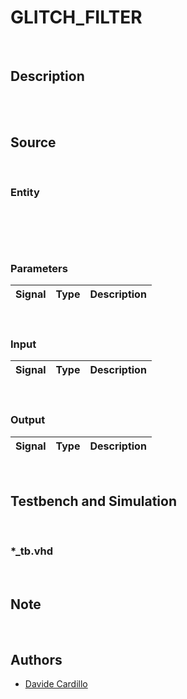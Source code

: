GLITCH_FILTER
===============================================================================

<br/>

Description
-------------------------------------------------------------------------------
<br/>

<br/>

Source
-------------------------------------------------------------------------------
<br/>

### Entity
<br/>

```vhdl

```

<br/>

### Parameters
|         Signal |  Type   | Description                   |
| -------------: | :-----: | :---------------------------- |


<br/>

### Input
|      Signal |      Type      | Description                                                               |
| ----------: | :------------: | :------------------------------------------------------------------------ |

<br/>

### Output
|         Signal |   Type    | Description                                                            |
| -------------: | :-------: | :--------------------------------------------------------------------- |

<br/>

Testbench and Simulation
-------------------------------------------------------------------------------

<br/>

### *_tb.vhd

<br/>

Note
-------------------------------------------------------------------------------


<br/>

Authors
-------------------------------------------------------------------------------
- [Davide Cardillo](https://github.com/DavBoot01)
